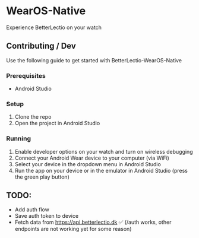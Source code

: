 # WearOS-Native
Experience BetterLectio on your watch

## Contributing / Dev
Use the following guide to get started with BetterLectio-WearOS-Native

### Prerequisites
- Android Studio

### Setup
1. Clone the repo
2. Open the project in Android Studio

### Running
1. Enable developer options on your watch and turn on wireless debugging
2. Connect your Android Wear device to your computer (via WiFi)
3. Select your device in the dropdown menu in Android Studio
4. Run the app on your device or in the emulator in Android Studio (press the green play button) 

## TODO:
- Add auth flow
- Save auth token to device
- Fetch data from https://api.betterlectio.dk ✅ (/auth works, other endpoints are not working yet for some reason)